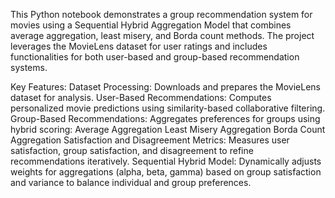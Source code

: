 This Python notebook demonstrates a group recommendation system for movies using a Sequential Hybrid Aggregation Model that combines average aggregation, least misery, and Borda count methods. The project leverages the MovieLens dataset for user ratings and includes functionalities for both user-based and group-based recommendation systems.

Key Features:
Dataset Processing: Downloads and prepares the MovieLens dataset for analysis.
User-Based Recommendations: Computes personalized movie predictions using similarity-based collaborative filtering.
Group-Based Recommendations: Aggregates preferences for groups using hybrid scoring:
Average Aggregation
Least Misery Aggregation
Borda Count Aggregation
Satisfaction and Disagreement Metrics: Measures user satisfaction, group satisfaction, and disagreement to refine recommendations iteratively.
Sequential Hybrid Model: Dynamically adjusts weights for aggregations (alpha, beta, gamma) based on group satisfaction and variance to balance individual and group preferences.